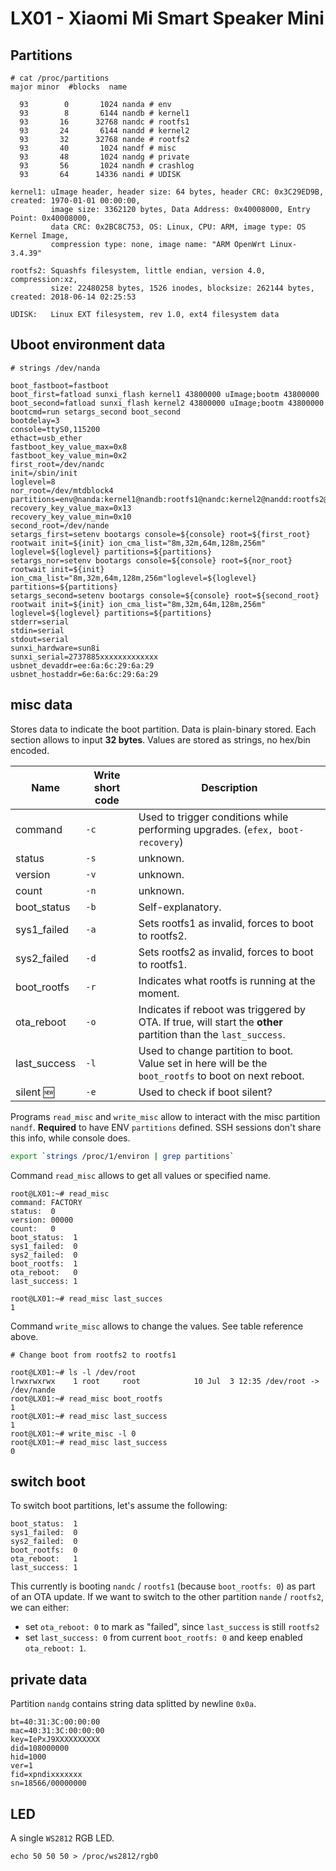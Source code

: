 # LX01 - Xiaomi Mi Smart Speaker Mini

## Partitions

```
# cat /proc/partitions 
major minor  #blocks  name

  93        0       1024 nanda # env
  93        8       6144 nandb # kernel1
  93       16      32768 nandc # rootfs1
  93       24       6144 nandd # kernel2
  93       32      32768 nande # rootfs2
  93       40       1024 nandf # misc
  93       48       1024 nandg # private
  93       56       1024 nandh # crashlog
  93       64      14336 nandi # UDISK

kernel1: uImage header, header size: 64 bytes, header CRC: 0x3C29ED9B, created: 1970-01-01 00:00:00,
         image size: 3362120 bytes, Data Address: 0x40008000, Entry Point: 0x40008000,
         data CRC: 0x2BC8C753, OS: Linux, CPU: ARM, image type: OS Kernel Image,
         compression type: none, image name: "ARM OpenWrt Linux-3.4.39"

rootfs2: Squashfs filesystem, little endian, version 4.0, compression:xz,
         size: 22480258 bytes, 1526 inodes, blocksize: 262144 bytes, created: 2018-06-14 02:25:53

UDISK:   Linux EXT filesystem, rev 1.0, ext4 filesystem data
```

## Uboot environment data

```
# strings /dev/nanda

boot_fastboot=fastboot
boot_first=fatload sunxi_flash kernel1 43800000 uImage;bootm 43800000
boot_second=fatload sunxi_flash kernel2 43800000 uImage;bootm 43800000
bootcmd=run setargs_second boot_second
bootdelay=3
console=ttyS0,115200
ethact=usb_ether
fastboot_key_value_max=0x8
fastboot_key_value_min=0x2
first_root=/dev/nandc
init=/sbin/init
loglevel=8
nor_root=/dev/mtdblock4
partitions=env@nanda:kernel1@nandb:rootfs1@nandc:kernel2@nandd:rootfs2@nande:misc@nandf:private@nandg:crashlog@nandh:UDISK@nandi
recovery_key_value_max=0x13
recovery_key_value_min=0x10
second_root=/dev/nande
setargs_first=setenv bootargs console=${console} root=${first_root} rootwait init=${init} ion_cma_list="8m,32m,64m,128m,256m" loglevel=${loglevel} partitions=${partitions}
setargs_nor=setenv bootargs console=${console} root=${nor_root} rootwait init=${init} ion_cma_list="8m,32m,64m,128m,256m"loglevel=${loglevel} partitions=${partitions}
setargs_second=setenv bootargs console=${console} root=${second_root} rootwait init=${init} ion_cma_list="8m,32m,64m,128m,256m" loglevel=${loglevel} partitions=${partitions}
stderr=serial
stdin=serial
stdout=serial
sunxi_hardware=sun8i
sunxi_serial=2737885xxxxxxxxxxxxx
usbnet_devaddr=ee:6a:6c:29:6a:29
usbnet_hostaddr=6e:6a:6c:29:6a:29
```

## misc data

Stores data to indicate the boot partition. Data is plain-binary stored.
Each section allows to input **32 bytes**. Values are stored as strings, no hex/bin encoded.

| Name | Write short code | Description |
|------|------------|-------------|
| command | `-c` | Used to trigger conditions while performing upgrades. (`efex, boot-recovery`) |
| status | `-s` | unknown. |
| version | `-v` | unknown. |
| count | `-n` | unknown. |
| boot_status | `-b` | Self-explanatory. |
| sys1_failed | `-a` | Sets rootfs1 as invalid, forces to boot to rootfs2. |
| sys2_failed | `-d`  | Sets rootfs2 as invalid, forces to boot to rootfs1. |
| boot_rootfs | `-r` | Indicates what rootfs is running at the moment. |
| ota_reboot | `-o` | Indicates if reboot was triggered by OTA. If true, will start the **other** partition than the `last_success`. |
| last_success | `-l` | Used to change partition to boot. Value set in here will be the `boot_rootfs` to boot on next reboot. |
| silent :new: | `-e` | Used to check if boot silent? |

Programs `read_misc` and `write_misc` allow to interact with the misc partition `nandf`.
**Required** to have ENV `partitions` defined. SSH sessions don't share this info, while console does.

```bash
export `strings /proc/1/environ | grep partitions`
```

Command `read_misc` allows to get all values or specified name.

```
root@LX01:~# read_misc
command: FACTORY
status:  0
version: 00000
count:   0
boot_status:  1
sys1_failed:  0
sys2_failed:  0
boot_rootfs:  1
ota_reboot:   0
last_success: 1

root@LX01:~# read_misc last_succes
1
```

Command `write_misc` allows to change the values. See table reference above.

```
# Change boot from rootfs2 to rootfs1

root@LX01:~# ls -l /dev/root
lrwxrwxrwx    1 root     root            10 Jul  3 12:35 /dev/root -> /dev/nande
root@LX01:~# read_misc boot_rootfs
1
root@LX01:~# read_misc last_success
1
root@LX01:~# write_misc -l 0
root@LX01:~# read_misc last_success
0
```

## switch boot

To switch boot partitions, let's assume the following:

```
boot_status:  1
sys1_failed:  0
sys2_failed:  0
boot_rootfs:  0
ota_reboot:   1
last_success: 1
```

This currently is booting `nandc` / `rootfs1` (because `boot_rootfs: 0`) as part of an OTA update.
If we want to switch to the other partition `nande` / `rootfs2`, we can either:

- set `ota_reboot: 0` to mark as "failed", since `last_success` is still `rootfs2`
- set `last_success: 0` from current `boot_rootfs: 0` and keep enabled `ota_reboot: 1`.


## private data

Partition `nandg` contains string data splitted by newline `0x0a`.

```
bt=40:31:3C:00:00:00
mac=40:31:3C:00:00:00
key=IePxJ9XXXXXXXXXX
did=108000000
hid=1000
ver=1
fid=xpndixxxxxxx
sn=18566/00000000
```

## LED

A single `WS2812` RGB LED.

```
echo 50 50 50 > /proc/ws2812/rgb0
```

